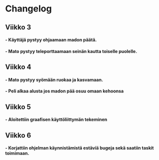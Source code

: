 # Changelog
## Viikko 3
#### - Käyttäjä pystyy ohjaamaan madon päätä.
#### - Mato pystyy teleporttaamaan seinän kautta toiselle puolelle.
## Viikko 4
#### - Mato pystyy syömään ruokaa ja kasvamaan.
#### - Peli alkaa alusta jos madon pää osuu omaan kehoonsa
## Viikko 5
#### - Aloitettiin graafisen käyttöliittymän tekeminen
## Viikko 6
#### - Korjattiin ohjelman käynnistämistä estäviä bugeja sekä saatiin taskit toimimaan.